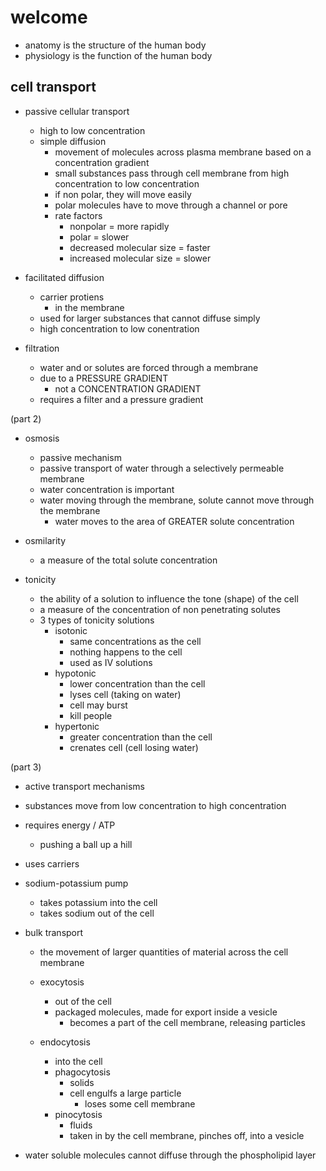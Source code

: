 # welcome
- anatomy is the structure of the human body
- physiology is the function of the human body

## cell transport

- passive cellular transport
  - high to low concentration
  - simple diffusion
    - movement of molecules across plasma membrane based on a concentration gradient
    - small substances pass through cell membrane from high concentration to low concentration
    - if non polar, they will move easily
    - polar molecules have to move through a channel or pore
    - rate factors
      - nonpolar = more rapidly
      - polar = slower
      - decreased molecular size = faster
      - increased molecular size = slower
  
- facilitated diffusion
  - carrier protiens
    - in the membrane
  - used for larger substances that cannot diffuse simply
  - high concentration to low conentration

- filtration
  - water and or solutes are forced through a membrane 
  - due to a PRESSURE GRADIENT
    - not a CONCENTRATION GRADIENT
  - requires a filter and a pressure gradient

(part 2)

- osmosis
  - passive mechanism
  - passive transport of water through a selectively permeable membrane
  - water concentration is important
  - water moving through the membrane, solute cannot move through the membrane
    - water moves to the area of GREATER solute concentration
  
- osmilarity
  - a measure of the total solute concentration

- tonicity
  - the ability of a solution to influence the tone (shape) of the cell
  - a measure of the concentration of non penetrating solutes
  - 3 types of tonicity solutions
    - isotonic
      - same concentrations as the cell
      - nothing happens to the cell
      - used as IV solutions
    - hypotonic
      - lower concentration than the cell
      - lyses cell (taking on water)
      - cell may burst
      - kill people
    - hypertonic
      - greater concentration than the cell
      - crenates cell (cell losing water)

(part 3)

- active transport mechanisms
- substances move from low concentration to high concentration
- requires energy / ATP
  - pushing a ball up a hill
- uses carriers

- sodium-potassium pump
  - takes potassium into the cell
  - takes sodium out of the cell

- bulk transport
  - the movement of larger quantities of material across the cell membrane
  
  - exocytosis
    - out of the cell
    - packaged molecules, made for export inside a vesicle
      - becomes a part of the cell membrane, releasing particles
  
  - endocytosis
    - into the cell
    - phagocytosis
      - solids
      - cell engulfs a large particle
        - loses some cell membrane
    - pinocytosis
      - fluids
      - taken in by the cell membrane, pinches off, into a vesicle


- water soluble molecules cannot diffuse through the phospholipid layer